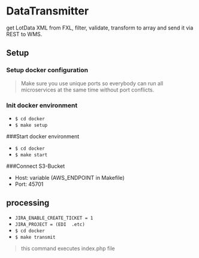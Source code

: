 # DataTransmitter

get LotData XML from FXL, filter, validate, transform to array and send it via REST to WMS. 

## Setup

### Setup docker configuration
> Make sure you use unique ports so everybody can run all microservices at the same time without
  port conflicts.


  
### Init docker environment

* `$ cd docker`
* `$ make setup`


    
###Start docker environment

* `$ cd docker`
* `$ make start`


###Connect S3-Bucket
* Host: variable (AWS_ENDPOINT in Makefile)
* Port: 45701

       
## processing
* `JIRA_ENABLE_CREATE_TICKET = 1` 
* `JIRA_PROJECT = (EDI  .etc)` 
* `$ cd docker`
* `$ make transmit`

> this command executes index.php file

